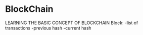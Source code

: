 # BlockChain
LEARNING THE BASIC CONCEPT OF BLOCKCHAIN
Block:
    -list of transactions
    -previous hash
    -current hash   
